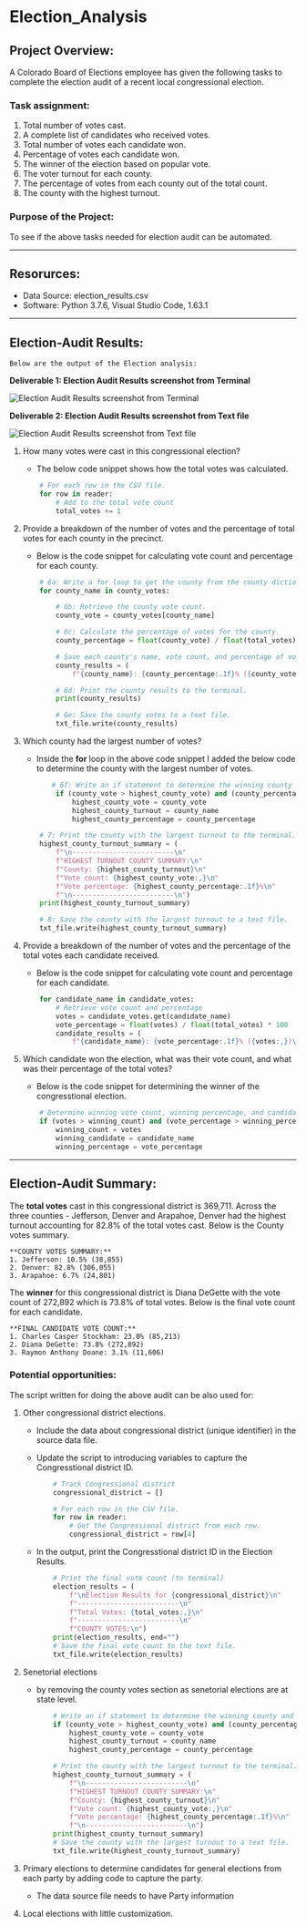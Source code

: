 # Election_Analysis

## Project Overview:
A Colorado Board of Elections employee has given the following tasks to complete the election audit of a recent local congressional election. 

### Task assignment:
1. Total number of votes cast.
2. A complete list of candidates who received votes.
3. Total number of votes each candidate won.
4. Percentage of votes each candidate won.
5. The winner of the election based on popular vote.
6. The voter turnout for each county.
7. The percentage of votes from each county out of the total count.
8. The county with the highest turnout.

### Purpose of the Project:
To see if the above tasks needed for election audit can be automated.

---

## Resorurces:
- Data Source: election_results.csv
- Software: Python 3.7.6, Visual Studio Code, 1.63.1

---

## Election-Audit Results: 
    Below are the output of the Election analysis:
  
**Deliverable 1: Election Audit Results screenshot from Terminal**

![Election Audit Results screenshot from Terminal](Resources/PyPoll_Challenge_Results_Terminal.PNG)

**Deliverable 2: Election Audit Results screenshot from Text file**

![Election Audit Results screenshot from Text file](Resources/PyPoll_Challenge_Results_Textfile.PNG)


1. How many votes were cast in this congressional election?
    - The below code snippet shows how the total votes was calculated.
    ```python
        # For each row in the CSV file.
        for row in reader:
            # Add to the total vote count
            total_votes += 1
     ```
2. Provide a breakdown of the number of votes and the percentage of total votes for each county in the precinct.
    - Below is the code snippet for calculating vote count and percentage for each county.
    ```python
        # 6a: Write a for loop to get the county from the county dictionary.
        for county_name in county_votes:

            # 6b: Retrieve the county vote count.
            county_vote = county_votes[county_name]

            # 6c: Calculate the percentage of votes for the county.
            county_percentage = float(county_vote) / float(total_votes) * 100

            # Save each county's name, vote count, and percentage of votes in a variable.
            county_results = (
                f"{county_name}: {county_percentage:.1f}% ({county_vote:,})\n")

            # 6d: Print the county results to the terminal.
            print(county_results)

            # 6e: Save the county votes to a text file.
            txt_file.write(county_results)
    ```

3. Which county had the largest number of votes?
    - Inside the **for** loop in the above code snippet I added the below code to determine the county with the largest number of votes.
    ``` python  
           # 6f: Write an if statement to determine the winning county and get its vote count.
            if (county_vote > highest_county_vote) and (county_percentage > highest_county_percentage):
                highest_county_vote = county_vote
                highest_county_turnout = county_name
                highest_county_percentage = county_percentage

        # 7: Print the county with the largest turnout to the terminal.
        highest_county_turnout_summary = (
            f"\n-------------------------\n"
            f"HIGHEST TURNOUT COUNTY SUMMARY:\n"
            f"County: {highest_county_turnout}\n"
            f"Vote count: {highest_county_vote:,}\n"
            f"Vote percentage: {highest_county_percentage:.1f}%\n"
            f"\n-------------------------\n")
        print(highest_county_turnout_summary)

        # 8: Save the county with the largest turnout to a text file.
        txt_file.write(highest_county_turnout_summary)        
    ```
4. Provide a breakdown of the number of votes and the percentage of the total votes each candidate received.
    - Below is the code snippet for calculating vote count and percentage for each candidate.
    ```python
        for candidate_name in candidate_votes:
            # Retrieve vote count and percentage
            votes = candidate_votes.get(candidate_name)
            vote_percentage = float(votes) / float(total_votes) * 100
            candidate_results = (
                f"{candidate_name}: {vote_percentage:.1f}% ({votes:,})\n")

    ```
5. Which candidate won the election, what was their vote count, and what was their percentage of the total votes?
    - Below is the code snippet for determining the winner of the congresstional election.
    ```python
        # Determine winning vote count, winning percentage, and candidate.
        if (votes > winning_count) and (vote_percentage > winning_percentage):
            winning_count = votes
            winning_candidate = candidate_name
            winning_percentage = vote_percentage

    ```

---

## Election-Audit Summary: 
    
The **total votes** cast in this congressional district is 369,711. Across the three counties - Jefferson, Denver and Arapahoe, Denver had the highest turnout accounting for 82.8% of the total votes cast. Below is the County votes summary.

    **COUNTY VOTES SUMMARY:**
    1. Jefferson: 10.5% (38,855)
    2. Denver: 82.8% (306,055)
    3. Arapahoe: 6.7% (24,801)

The **winner** for this congressional district is Diana DeGette with the vote count of 272,892 which is 73.8% of total votes. Below is the final vote count for each candidate.

    **FINAL CANDIDATE VOTE COUNT:**
    1. Charles Casper Stockham: 23.0% (85,213)
    2. Diana DeGette: 73.8% (272,892)
    3. Raymon Anthony Doane: 3.1% (11,606)


### Potential opportunities:
The script written for doing the above audit can be also used for:

1. Other congressional district elections.
    - Include the data about congressional district (unique identifier) in the source data file.
    - Update the script to introducing variables to capture the Congresstional district ID.
        ```python
            # Track Congressional district
            congressional_district = []

            # For each row in the CSV file.
            for row in reader:
                # Get the Congressional district from each row.
                congressional_district = row[4]
        ```

    - In the output, print the Congresstional district ID in the Election Results.
        ```python
            # Print the final vote count (to terminal)
            election_results = (
                f"\nElection Results for {congressional_district}\n"
                f"-------------------------\n"
                f"Total Votes: {total_votes:,}\n"
                f"-------------------------\n"
                f"COUNTY VOTES:\n")
            print(election_results, end="")
            # Save the final vote count to the text file.
            txt_file.write(election_results)  
        ```

2. Senetorial elections 
    - by removing the county votes section as senetorial elections are at state level.
        ```python
            # Write an if statement to determine the winning county and get its vote count.
            if (county_vote > highest_county_vote) and (county_percentage > highest_county_percentage):
                highest_county_vote = county_vote
                highest_county_turnout = county_name
                highest_county_percentage = county_percentage
        
            # Print the county with the largest turnout to the terminal.
            highest_county_turnout_summary = (
                f"\n-------------------------\n"
                f"HIGHEST TURNOUT COUNTY SUMMARY:\n"
                f"County: {highest_county_turnout}\n"
                f"Vote count: {highest_county_vote:,}\n"
                f"Vote percentage: {highest_county_percentage:.1f}%\n"
                f"\n-------------------------\n")
            print(highest_county_turnout_summary)
            # Save the county with the largest turnout to a text file.
            txt_file.write(highest_county_turnout_summary)
        ```

3. Primary elections to determine candidates for general elections from each party by adding code to capture the party.
    - The data source file needs to have Party information
4. Local elections with little customization.


